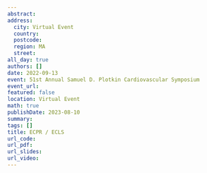 ```yaml
---
abstract: 
address:
  city: Virtual Event
  country:
  postcode: 
  region: MA
  street: 
all_day: true
authors: []
date: 2022-09-13
event: 51st Annual Samuel D. Plotkin Cardiovascular Symposium
event_url: 
featured: false
location: Virtual Event
math: true
publishDate: 2023-08-10
summary: 
tags: []
title: ECPR / ECLS
url_code: 
url_pdf: 
url_slides: 
url_video: 
---
```


